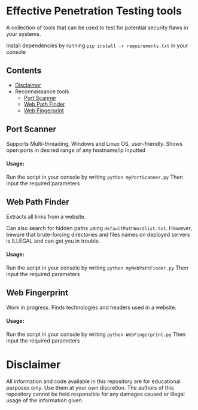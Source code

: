 # Effective Penetration Testing tools
A collection of tools that can be used to test for potential security flaws in your systems.

Install dependencies by running `pip install -r requirements.txt` in your console

## Contents
* [Disclaimer](#disclaimer)
* Reconnaissance tools
  * [Port Scanner](#port-scanner)
  * [Web Path Finder](#web-path-finder)
  * [Web Fingerprint](#web-fingerprint)

## Port Scanner
Supports Multi-threading, Windows and Linux OS, user-friendly. Shows open ports in desired range of any hostname/ip inputted

#### Usage:
Run the script in your console by writing `python myPortScanner.py`
Then input the required parameters

## Web Path Finder
Extracts all links from a website.

Can also search for hidden paths using `defaultPathWordlist.txt`. However, beware that brute-forcing directories and files names on deployed servers is ILLEGAL and can get you in trouble.

#### Usage:
Run the script in your console by writing `python myWebPathFinder.py`
Then input the required parameters

## Web Fingerprint
Work in progress. Finds technologies and headers used in a website.

#### Usage:
Run the script in your console by writing `python WebFingerprint.py`
Then input the required parameters


# Disclaimer
All information and code available in this repository are for educational purposes only. Use them at your own discretion. The authors of this repository cannot be held responsible for any damages caused or illegal usage of the information given.